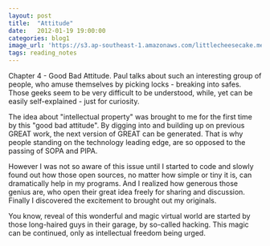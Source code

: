 ```yaml
---
layout: post
title:  "Attitude"
date:   2012-01-19 19:00:00
categories: blog1
image_url: 'https://s3.ap-southeast-1.amazonaws.com/littlecheesecake.me/blog-post/blog1/archive/16473275973_58ac6a49d3_o.jpg'
tags: reading_notes
---
```


Chapter 4 - Good Bad Attitude. Paul talks about such an interesting group of people, who amuse themselves by picking locks - breaking into safes. Those geeks seem to be very difficult to be understood, while, yet can be easily self-explained - just for curiosity.

The idea about "intellectual property" was brought to me for the first time by this "good bad attitude". By digging into and building up on previous GREAT work, the next version of GREAT can be generated. That is why people standing on the technology leading edge, are so opposed to the passing of SOPA and PIPA.

However I was not so aware of this issue until I started to code and slowly found out how those open sources, no matter how simple or tiny it is, can dramatically help in my programs. And I realized how generous those genius are, who open their great idea freely for sharing and discussion. Finally I discovered the excitement to brought out my originals.

You know, reveal of this wonderful and magic virtual world are started by those long-haired guys in their garage, by so-called hacking. This magic can be continued, only as intellectual freedom being urged.